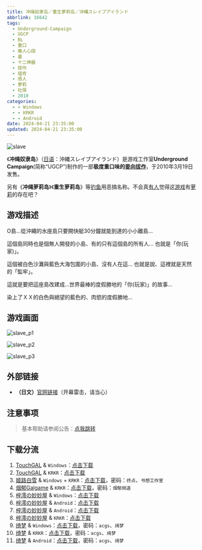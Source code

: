 ```yaml
---
title: 冲绳奴隶岛／重生萝莉岛／沖縄スレイブアイランド
abbrlink: 16642
tags:
  - Underground-Campaign
  - UGCP
  - BL
  - 重口
  - 暖人心田
  - 基
  - 十二神器
  - 拔作
  - 猎奇
  - 感人
  - 萝莉
  - 社保
  - 2010
categories:
  - - Windows
  - - KRKR
  - - Android
date: 2024-04-21 23:35:00
updated: 2024-04-21 23:35:00
---
```


![slave](https://unpkg.com/galgame/img/slave.webp)

《**冲绳奴隶岛**》（[日语](https://zh.moegirl.org.cn/日语)：沖縄スレイブアイランド）是游戏工作室**Underground Campaign**(简称“UGCP”)制作的一部**极度重口味的[㚻向](https://zh.moegirl.org.cn/㚻向)[拔作](https://zh.moegirl.org.cn/拔作)**，于2010年3月19日发售。

<!-- more -->

另有《**冲绳萝莉岛**》《**重生萝莉岛**》等[钓鱼](https://zh.moegirl.org.cn/钓鱼(网络用语))用恶搞名称。不会真[有人](https://zh.moegirl.org.cn/有人)觉得这[游戏](https://zh.moegirl.org.cn/游戏)有[萝莉](https://zh.moegirl.org.cn/萝莉)的存在吧？

## 游戏描述

O島…從沖繩的水座島只要開快艇30分鐘就能到達的小小離島…

這個島同時也是個無人開發的小島、有的只有這個島的所有人…
也就是「你(玩家)」。

這個被白色沙灘與藍色大海包圍的小島、沒有人在這…
也就是說、這裡就是天然的「監牢」。

這就是要把這座島改建成…世界最棒的度假勝地的「你(玩家)」的故事…

染上了ＸＸ的白色與絕望的藍色的、肉慾的度假勝地…

## 游戏画面

![slave_p1](https://unpkg.com/galgame/img/slave_p1.webp)

![slave_p2](https://unpkg.com/galgame/img/slave_p2.webp)

![slave_p3](https://unpkg.com/galgame/img/slave_p3.webp)

## 外部链接

- **（日文）**[官网链接](http://ugcp.sakura.ne.jp/slave/index.html)（开幕雷击，请当心）

## 注意事项

> 基本帮助请参阅公告：[点我跳转](/p/announcement/)

## 下载分流

1. [TouchGAL](https://www.touchgal.com/) & `Windows`：[点击下载](https://pan.touchgal.net/s/7v6HX)
2. [TouchGAL](https://www.touchgal.com/) & `KRKR`：[点击下载](https://pan.touchgal.net/s/mZksx)
3. [姬路白雪](https://pan.jlbx.xyz/) & `Windows` + `KRKR`：[点击下载](https://pan.jlbx.xyz/?s=%E9%87%8D%E7%94%9F%E8%90%9D%E8%8E%89%E5%B2%9B)，密码：`终点`、`书想工作室`
4. [烟郁Galgame](https://yanyugal.top/) & `KRKR`：[点击下载](https://yanyugal.top/d/disk1/%E5%B0%8F%E5%B0%8F%E7%9A%84%E5%88%86%E4%BA%AB%EF%BC%88PC%EF%BC%86%E5%AE%89%E5%8D%93%EF%BC%89/%E5%AE%89%E5%8D%93/krkr/%E9%87%8D%E7%94%9F%E8%90%9D%E8%8E%89%E5%B2%9B.7z)，密码：`烟郁频道`
5. [梓澪の妙妙屋](https://zi0.cc/) & `Windows`：[点击下载](https://zi0.cc/d/%2C%E3%80%90RPG-%E8%A7%92%E8%89%B2%E6%89%AE%E6%BC%94%E6%B8%B8%E6%88%8F%E3%80%91/%E3%80%90PC%2B%E5%AE%89%E5%8D%93%E3%80%91%E9%87%8D%E7%94%9F%E8%90%9D%E8%8E%89%E5%B2%9B%EF%BC%88%E5%86%B2%E7%BB%B3%E5%A5%B4%E9%9A%B6%E5%B2%9B%EF%BC%89/PC-%E9%87%8D%E7%94%9F%E8%90%9D%E8%8E%89%E5%B2%9B.zip?sign=eWeH5EqIYe3C7z4kpnLrdkDtYWoRdo5kIedUIV_J7PE=:0)
6. [梓澪の妙妙屋](https://zi0.cc/) & `Android`：[点击下载](https://zi0.cc/d/%2C%E3%80%90RPG-%E8%A7%92%E8%89%B2%E6%89%AE%E6%BC%94%E6%B8%B8%E6%88%8F%E3%80%91/%E3%80%90PC%2B%E5%AE%89%E5%8D%93%E3%80%91%E9%87%8D%E7%94%9F%E8%90%9D%E8%8E%89%E5%B2%9B%EF%BC%88%E5%86%B2%E7%BB%B3%E5%A5%B4%E9%9A%B6%E5%B2%9B%EF%BC%89/%E9%87%8D%E7%94%9F%E8%90%9D%E8%8E%89%E5%B2%9B.apk?sign=0n3fZmiKgSsumvhChkzSE9QM-OQadqV7Cv2IqWpH-kM=:0)
7. [梓澪の妙妙屋](https://zi0.cc/) & `Android`：[点击下载](https://zi0.cc/d/%60%E3%80%90%E5%BD%92%20%E6%A1%A3%E3%80%91/%E3%80%90%E5%AE%89%E5%8D%93%E5%90%88%E9%9B%86%E3%80%91/008/%E9%87%8D%E7%94%9F%E8%90%9D%E8%8E%89%E5%B2%9B.apk?sign=WnRAYqG9rWEdPfcqRomxrlcdPmYioWvzkWKRCQ8OLN8=:0)
8. [梓澪の妙妙屋](https://zi0.cc/) & `KRKR`：[点击下载](https://zi0.cc/%60%E3%80%90%E5%BD%92%20%E6%A1%A3%E3%80%91/%E3%80%90KRKR%E5%90%88%E9%9B%86%E3%80%91/2/%E9%87%8D%E7%94%9F%E8%90%9D%E8%8E%89%E5%B2%9B.exe?from=search)
9. [绮梦](https://acgs.one/) & `Windows`：[点击下载](https://acgs.one/down_html/?url=game/%E9%87%8D%E7%94%9F%E8%90%9D%E8%8E%89%E5%B2%9B&name=%E9%87%8D%E7%94%9F%E8%90%9D%E8%8E%89%E5%B2%9B)，密码：`acgs`、`绮梦`
10. [绮梦](https://acgs.one/) & `KRKR`：[点击下载](https://acgs.one/down_html/?url=game/%E9%87%8D%E7%94%9F%E8%90%9D%E8%8E%89%E5%B2%9B_KRKR&name=%E9%87%8D%E7%94%9F%E8%90%9D%E8%8E%89%E5%B2%9BKRKR)，密码：`acgs`、`绮梦`
11. [绮梦](https://acgs.one/) & `Android`：[点击下载](https://acgs.one/down_html/?url=game/%E9%87%8D%E7%94%9F%E8%90%9D%E8%8E%89%E5%B2%9B_%E5%AE%89%E5%8D%93%E7%9B%B4%E8%A3%85&name=%E9%87%8D%E7%94%9F%E8%90%9D%E8%8E%89%E5%B2%9B%E5%AE%89%E5%8D%93%E7%9B%B4%E8%A3%85)，密码：`acgs`、`绮梦`
